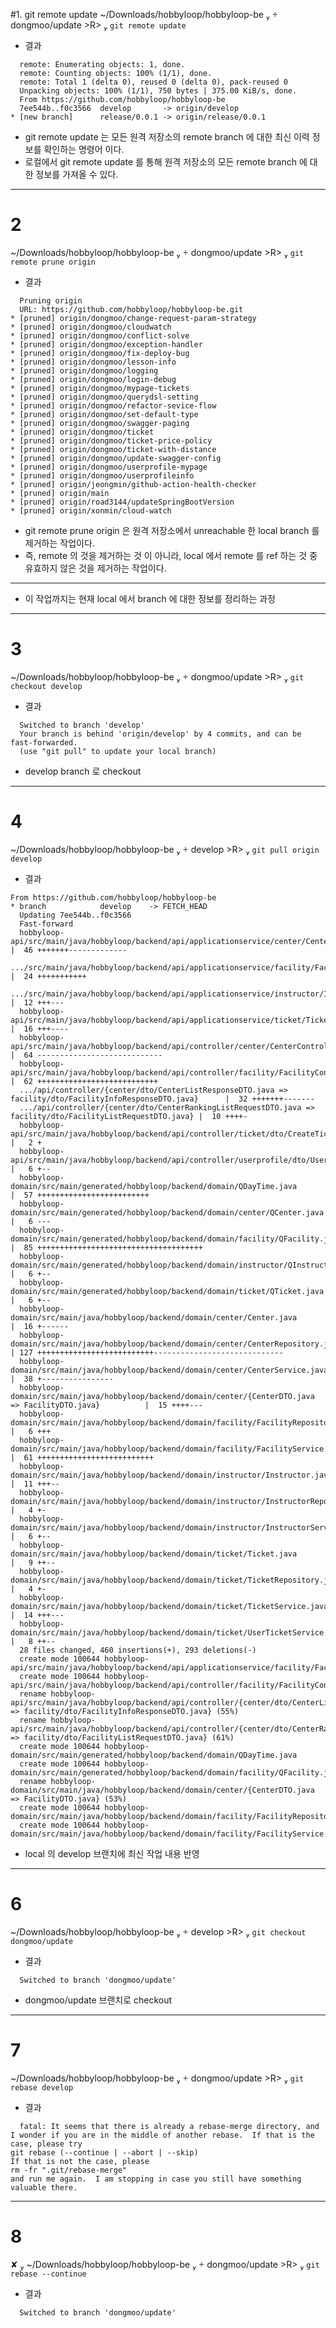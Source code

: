 #1. git remote update
~/Downloads/hobbyloop/hobbyloop-be   dongmoo/update >R> 
`git remote update`

- 결과
```shell
  remote: Enumerating objects: 1, done.
  remote: Counting objects: 100% (1/1), done.
  remote: Total 1 (delta 0), reused 0 (delta 0), pack-reused 0
  Unpacking objects: 100% (1/1), 750 bytes | 375.00 KiB/s, done.
  From https://github.com/hobbyloop/hobbyloop-be
  7ee544b..f0c3566  develop       -> origin/develop
* [new branch]      release/0.0.1 -> origin/release/0.0.1
```
- git remote update 는 모든 원격 저장소의 remote branch 에 대한 최신 이력 정보를 확인하는 명령어 이다.
- 로컬에서 git remote update 를 통해 원격 저장소의 모든 remote branch 에 대한 정보를 가져올 수 있다.

---
# 2

~/Downloads/hobbyloop/hobbyloop-be   dongmoo/update >R> 
`git remote prune origin`

- 결과
```shell
  Pruning origin
  URL: https://github.com/hobbyloop/hobbyloop-be.git
* [pruned] origin/dongmoo/change-request-param-strategy
* [pruned] origin/dongmoo/cloudwatch
* [pruned] origin/dongmoo/conflict-solve
* [pruned] origin/dongmoo/exception-handler
* [pruned] origin/dongmoo/fix-deploy-bug
* [pruned] origin/dongmoo/lesson-info
* [pruned] origin/dongmoo/logging
* [pruned] origin/dongmoo/login-debug
* [pruned] origin/dongmoo/mypage-tickets
* [pruned] origin/dongmoo/querydsl-setting
* [pruned] origin/dongmoo/refactor-sevice-flow
* [pruned] origin/dongmoo/set-default-type
* [pruned] origin/dongmoo/swagger-paging
* [pruned] origin/dongmoo/ticket
* [pruned] origin/dongmoo/ticket-price-policy
* [pruned] origin/dongmoo/ticket-with-distance
* [pruned] origin/dongmoo/update-swagger-config
* [pruned] origin/dongmoo/userprofile-mypage
* [pruned] origin/dongmoo/userprofileinfo
* [pruned] origin/jeongmin/github-action-health-checker
* [pruned] origin/main
* [pruned] origin/road3144/updateSpringBootVersion
* [pruned] origin/xonmin/cloud-watch
```

- git remote prune origin 은 원격 저장소에서 unreachable 한 local branch 를 제거하는 작업이다.
- 즉, remote 의 것을 제거하는 것 이 아니라, local 에서 remote 를 ref 하는 것 중 유효하지 않은 것을 제거하는 작업이다.
---
- 이 작업까지는 현재 local 에서 branch 에 대한 정보를 정리하는 과정
---
# 3

~/Downloads/hobbyloop/hobbyloop-be   dongmoo/update >R> 
`git checkout develop`

- 결과
```shell
  Switched to branch 'develop'
  Your branch is behind 'origin/develop' by 4 commits, and can be fast-forwarded.
  (use "git pull" to update your local branch)
```
- develop branch 로 checkout
---

# 4

~/Downloads/hobbyloop/hobbyloop-be   develop >R> 
`git pull origin develop`

- 결과
```shell
From https://github.com/hobbyloop/hobbyloop-be
* branch            develop    -> FETCH_HEAD
  Updating 7ee544b..f0c3566
  Fast-forward
  hobbyloop-api/src/main/java/hobbyloop/backend/api/applicationservice/center/CenterApplicationService.java    |  46 +++++++-------------
  .../src/main/java/hobbyloop/backend/api/applicationservice/facility/FacilityApplicationService.java          |  24 +++++++++++
  .../src/main/java/hobbyloop/backend/api/applicationservice/instructor/InstructorApplicationService.java      |  12 +++---
  hobbyloop-api/src/main/java/hobbyloop/backend/api/applicationservice/ticket/TicketApplicationService.java    |  16 +++----
  hobbyloop-api/src/main/java/hobbyloop/backend/api/controller/center/CenterController.java                    |  64 ----------------------------
  hobbyloop-api/src/main/java/hobbyloop/backend/api/controller/facility/FacilityController.java                |  62 +++++++++++++++++++++++++++
  .../api/controller/{center/dto/CenterListResponseDTO.java => facility/dto/FacilityInfoResponseDTO.java}      |  32 +++++++-------
  .../api/controller/{center/dto/CenterRankingListRequestDTO.java => facility/dto/FacilityListRequestDTO.java} |  10 ++++-
  hobbyloop-api/src/main/java/hobbyloop/backend/api/controller/ticket/dto/CreateTicketRequestDTO.java          |   2 +
  hobbyloop-api/src/main/java/hobbyloop/backend/api/controller/userprofile/dto/UserTicketInfoDTO.java          |   6 +--
  hobbyloop-domain/src/main/generated/hobbyloop/backend/domain/QDayTime.java                                   |  57 +++++++++++++++++++++++++
  hobbyloop-domain/src/main/generated/hobbyloop/backend/domain/center/QCenter.java                             |   6 ---
  hobbyloop-domain/src/main/generated/hobbyloop/backend/domain/facility/QFacility.java                         |  85 +++++++++++++++++++++++++++++++++++++
  hobbyloop-domain/src/main/generated/hobbyloop/backend/domain/instructor/QInstructor.java                     |   6 +--
  hobbyloop-domain/src/main/generated/hobbyloop/backend/domain/ticket/QTicket.java                             |   6 +--
  hobbyloop-domain/src/main/java/hobbyloop/backend/domain/center/Center.java                                   |  16 +------
  hobbyloop-domain/src/main/java/hobbyloop/backend/domain/center/CenterRepository.java                         | 127 ++++++++++++++++++++++++++-----------------------------
  hobbyloop-domain/src/main/java/hobbyloop/backend/domain/center/CenterService.java                            |  38 +----------------
  hobbyloop-domain/src/main/java/hobbyloop/backend/domain/center/{CenterDTO.java => FacilityDTO.java}          |  15 ++++---
  hobbyloop-domain/src/main/java/hobbyloop/backend/domain/facility/FacilityRepository.java                     |   6 +++
  hobbyloop-domain/src/main/java/hobbyloop/backend/domain/facility/FacilityService.java                        |  61 ++++++++++++++++++++++++++
  hobbyloop-domain/src/main/java/hobbyloop/backend/domain/instructor/Instructor.java                           |  11 +++--
  hobbyloop-domain/src/main/java/hobbyloop/backend/domain/instructor/InstructorRepository.java                 |   4 +-
  hobbyloop-domain/src/main/java/hobbyloop/backend/domain/instructor/InstructorService.java                    |   6 +--
  hobbyloop-domain/src/main/java/hobbyloop/backend/domain/ticket/Ticket.java                                   |   9 ++--
  hobbyloop-domain/src/main/java/hobbyloop/backend/domain/ticket/TicketRepository.java                         |   4 +-
  hobbyloop-domain/src/main/java/hobbyloop/backend/domain/ticket/TicketService.java                            |  14 +++---
  hobbyloop-domain/src/main/java/hobbyloop/backend/domain/ticket/UserTicketService.java                        |   8 ++--
  28 files changed, 460 insertions(+), 293 deletions(-)
  create mode 100644 hobbyloop-api/src/main/java/hobbyloop/backend/api/applicationservice/facility/FacilityApplicationService.java
  create mode 100644 hobbyloop-api/src/main/java/hobbyloop/backend/api/controller/facility/FacilityController.java
  rename hobbyloop-api/src/main/java/hobbyloop/backend/api/controller/{center/dto/CenterListResponseDTO.java => facility/dto/FacilityInfoResponseDTO.java} (55%)
  rename hobbyloop-api/src/main/java/hobbyloop/backend/api/controller/{center/dto/CenterRankingListRequestDTO.java => facility/dto/FacilityListRequestDTO.java} (61%)
  create mode 100644 hobbyloop-domain/src/main/generated/hobbyloop/backend/domain/QDayTime.java
  create mode 100644 hobbyloop-domain/src/main/generated/hobbyloop/backend/domain/facility/QFacility.java
  rename hobbyloop-domain/src/main/java/hobbyloop/backend/domain/center/{CenterDTO.java => FacilityDTO.java} (53%)
  create mode 100644 hobbyloop-domain/src/main/java/hobbyloop/backend/domain/facility/FacilityRepository.java
  create mode 100644 hobbyloop-domain/src/main/java/hobbyloop/backend/domain/facility/FacilityService.java

```

- local 의 develop 브랜치에 최신 작업 내용 반영
---

# 6

~/Downloads/hobbyloop/hobbyloop-be   develop >R> 
`git checkout dongmoo/update`

- 결과
```shell
  Switched to branch 'dongmoo/update'
```
- dongmoo/update 브랜치로 checkout
---

# 7

~/Downloads/hobbyloop/hobbyloop-be   dongmoo/update >R> 
`git rebase develop`

- 결과
```shell
  fatal: It seems that there is already a rebase-merge directory, and
I wonder if you are in the middle of another rebase.  If that is the
case, please try
git rebase (--continue | --abort | --skip)
If that is not the case, please
rm -fr ".git/rebase-merge"
and run me again.  I am stopping in case you still have something
valuable there.
```
---

# 8

✘  ~/Downloads/hobbyloop/hobbyloop-be   dongmoo/update >R> 
`git rebase --continue`

- 결과
```shell
  Switched to branch 'dongmoo/update'
```
